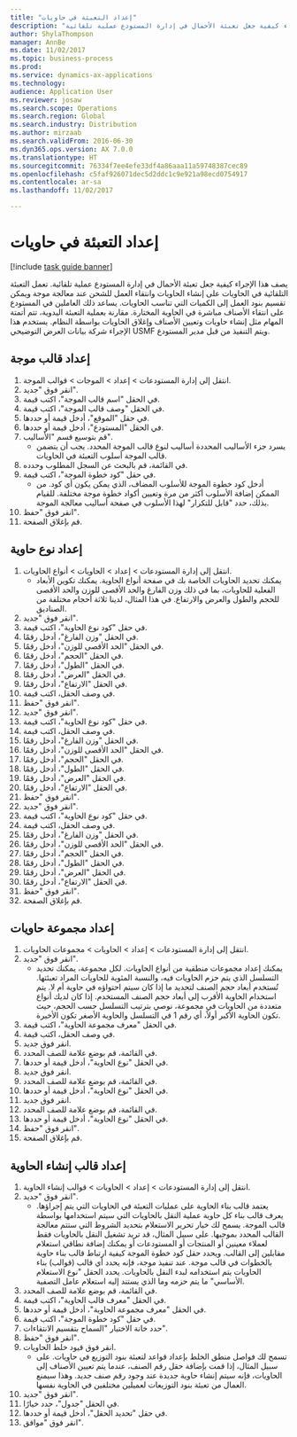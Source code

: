 ```yaml
--- 
title: "إعداد التعبئة في حاويات"
description: "يصف هذا الإجراء كيفية جعل تعبئة الأحمال في إدارة المستودع عملية تلقائية."
author: ShylaThompson
manager: AnnBe
ms.date: 11/02/2017
ms.topic: business-process
ms.prod: 
ms.service: dynamics-ax-applications
ms.technology: 
audience: Application User
ms.reviewer: josaw
ms.search.scope: Operations
ms.search.region: Global
ms.search.industry: Distribution
ms.author: mirzaab
ms.search.validFrom: 2016-06-30
ms.dyn365.ops.version: AX 7.0.0
ms.translationtype: HT
ms.sourcegitcommit: 76334f7ee4efe33df4a86aaa11a59748387cec89
ms.openlocfilehash: c5faf926071dec5d2ddc1c9e921a98ecd0754917
ms.contentlocale: ar-sa
ms.lasthandoff: 11/02/2017

---
```

# <a name="set-up-containerization"></a>إعداد التعبئة في حاويات

[!include [task guide banner](../../includes/task-guide-banner.md)]

يصف هذا الإجراء كيفية جعل تعبئة الأحمال في إدارة المستودع عملية تلقائية. تعمل التعبئة التلقائية في الحاويات على إنشاء الحاويات وانتقاء العمل للشحن عند معالجة موجة ويمكن تقسيم بنود العمل إلى الكميات التي تناسب الحاويات. يساعد ذلك العاملين في المستودع على انتقاء الأصناف مباشرة في الحاوية المختارة. مقارنة بعملية التعبئة اليدوية، تتم أتمتة المهام مثل إنشاء حاويات وتعيين الأصناف وإغلاق الحاويات بواسطة النظام. يستخدم هذا الإجراء شركة بيانات العرض التوضيحي USMF ويتم التنفيذ من قبل مدير المستودع.


## <a name="set-up-a-wave-template"></a>إعداد قالب موجة
1. انتقل إلى إدارة المستودعات > إعداد > الموجات > قوالب الموجة.
2. انقر فوق "جديد".
3. في الحقل "اسم قالب الموجة"، اكتب قيمة.
4. في الحقل "وصف قالب الموجة"، اكتب قيمة.
5. في حقل "الموقع"، أدخل قيمة أو حددها.
6. في الحقل "المستودع"، أدخل قيمة أو حددها.
7. قم بتوسيع قسم "الأساليب".
    * يسرد جزء الأساليب المحددة أساليب لنوع قالب الموجة المحدد. يجب أن يتضمن قالب الموجة أسلوب التعبئة في الحاويات.  
8. في القائمة، قم بالبحث عن السجل المطلوب وحدده.
9. في حقل "كود خطوة الموجة"، اكتب قيمة.
    * أدخل كود خطوة الموجة للأسلوب المضاف، الذي يمكن يكون أي كود. من الممكن إضافة الأسلوب أكثر من مرة وتعيين أكواد خطوة موجة مختلفة. للقيام بذلك، حدد "قابل للتكرار" لهذا الأسلوب في صفحة أساليب معالجة الموجة.  
10. انقر فوق "حفظ".
11. قم بإغلاق الصفحة.

## <a name="set-up-a-container-type"></a>إعداد نوع حاوية
1. انتقل إلى إدارة المستودعات > إعداد > الحاويات > أنواع الحاويات.
    * يمكنك تحديد الحاويات الخاصة بك في صفحة أنواع الحاوية. يمكنك تكوين الأبعاد الفعلية للحاويات، بما في ذلك وزن الفارغ والحد الأقصى للوزن والحد الأقصى للحجم والطول والعرض والارتفاع. في هذا المثال، لدينا ثلاثة أحجام مختلفة من الصناديق.  
2. انقر فوق "جديد".
3. في حقل "كود نوع الحاوية"، اكتب قيمة.
4. في الحقل "وزن الفارغ‬"، أدخل رقمًا.
5. في الحقل "الحد الأقصى للوزن"، أدخل رقمًا.
6. في الحقل "الحجم‬"، أدخل رقمًا.
7. في الحقل "الطول"، أدخل رقمًا.
8. في الحقل "العرض"، أدخل رقمًا.
9. في الحقل "الارتفاع"، أدخل رقمًا.
10. في وصف الحقل، اكتب قيمة.
11. انقر فوق "حفظ".
12. انقر فوق "جديد".
13. في حقل "كود نوع الحاوية"، اكتب قيمة.
14. في وصف الحقل، اكتب قيمة.
15. في الحقل "وزن الفارغ‬"، أدخل رقمًا.
16. في الحقل "الحد الأقصى للوزن"، أدخل رقمًا.
17. في الحقل "الحجم‬"، أدخل رقمًا.
18. في الحقل "الطول"، أدخل رقمًا.
19. في الحقل "العرض"، أدخل رقمًا.
20. في الحقل "الارتفاع"، أدخل رقمًا.
21. انقر فوق "حفظ".
22. انقر فوق "جديد".
23. في حقل "كود نوع الحاوية"، اكتب قيمة.
24. في وصف الحقل، اكتب قيمة.
25. في الحقل "وزن الفارغ‬"، أدخل رقمًا.
26. في الحقل "الحد الأقصى للوزن"، أدخل رقمًا.
27. في الحقل "الحجم‬"، أدخل رقمًا.
28. في الحقل "الطول"، أدخل رقمًا.
29. في الحقل "العرض"، أدخل رقمًا.
30. في الحقل "الارتفاع"، أدخل رقمًا.
31. انقر فوق "حفظ".
32. قم بإغلاق الصفحة.

## <a name="set-up-a-container-group"></a>إعداد مجموعة حاويات
1. انتقل إلى إدارة المستودعات > إعداد > الحاويات > مجموعات الحاويات.
2. انقر فوق "جديد".
    * يمكنك إعداد مجموعات منطقية من أنواع الحاويات. لكل مجموعة، يمكنك تحديد التسلسل الذي يتم حزم الحاويات فيه، والنسبة المئوية للحاويات المراد تعبئتها. تُستخدم أبعاد حجم الصنف لتحديد ما إذا كان سيتم احتواؤه في حاوية أم لا. يتم استخدام الحاوية الأقرب إلى أبعاد حجم الصنف المستخدم. إذا كان لديك أنواع متعددة من الحاويات في مجموعة، نوصي بترتيب التسلسل حسب الحجم، حيث تكون الحاوية الأكبر أولاً، أي رقم 1 في التسلسل والحاوية الأصغر تكون الأخيرة.    
3. في الحقل "معرف مجموعة الحاوية"، اكتب قيمة.
4. في وصف الحقل، اكتب قيمة.
5. انقر فوق جديد.
6. في القائمة، قم بوضع علامة للصف المحدد.
7. في الحقل "نوع الحاوية"، أدخل قيمة أو حددها.
8. انقر فوق جديد.
9. في القائمة، قم بوضع علامة للصف المحدد.
10. في الحقل "نوع الحاوية"، أدخل قيمة أو حددها.
11. انقر فوق جديد.
12. في القائمة، قم بوضع علامة للصف المحدد.
13. في الحقل "نوع الحاوية"، أدخل قيمة أو حددها.
14. انقر فوق "حفظ".
15. قم بإغلاق الصفحة.

## <a name="set-up-a-container-build-template"></a>إعداد قالب إنشاء الحاوية
1. انتقل إلى إدارة المستودعات > إعداد > الحاويات > قوالب إنشاء الحاوية‬.
2. انقر فوق "جديد".
    * يعتمد قالب بناء الحاوية على عمليات التعبئة في الحاويات التي يتم إجراؤها. يعرف قالب بناء كل حاوية عملية النقل بالحاويات التي سيتم استخدامها بواسطة قالب الموجة. يسمح لك خيار تحرير الاستعلام بتحديد الشروط التي ستتم معالجة القالب المحدد بموجبها. على سبيل المثال، قد تريد تشغيل النقل بالحاويات فقط لعملاء معينين أو المنتجات أو المستودعات أو يمكنك إضافة نطاقي استعلام مقابلين إلى القالب. ويحدد حقل كود خطوة الموجة كيفية ارتباط قالب بناء حاوية بالخطوات في قالب موجة. عند تنفيذ موجة، فإنه يحدد أي قالب (قوالب) بناء الحاويات يتم استخدامه لبدء النقل بالحاويات. يحدد الحقل "نوع الاستعلام الأساسي" ما يتم حزمه وما الذي يستند إليه استعلام عامل التصفية.  
3. في القائمة، قم بوضع علامة للصف المحدد.
4. في الحقل "معرف قالب الحاوية"، اكتب قيمة.
5. في الحقل "معرف مجموعة الحاوية"، أدخل قيمة أو حددها.
6. في حقل "كود خطوة الموجة"، اكتب قيمة.
7. حدد خانة الاختيار "السماح بتقسيم الانتقاءات".
8. انقر فوق "حفظ".
9. انقر فوق قيود خلط الحاويات.
    * تسمح لك فواصل منطق الخلط بإعداد قواعد لتعبئة بنود التوزيع في حاويات. على سبيل المثال، إذا قمت بإضافة حقل رقم الصنف، عندما يتم تعيين الأصناف إلى الحاويات، فإنه سيتم إنشاء حاوية جديدة عند وجود رقم صنف جديد. وهذا سيمنع العمال من تعبئة بنود التوزيعات لعميلين مختلفين في الحاوية نفسها.  
10. انقر فوق "جديد".
11. في الحقل "جدول"، حدد خيارًا.
12. في حقل "تحديد الحقل"، أدخل قيمة أو حددها.
13. انقر فوق "موافق".


